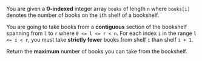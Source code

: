 You are given a **0-indexed** integer array `books` of length `n` where `books[i]` denotes the number of books on the `i`th shelf of a bookshelf.

You are going to take books from a **contiguous** section of the bookshelf spanning from `l` to `r` where `0 <= l <= r < n`. For each index `i` in the range `l <= i < r`, you must take **strictly fewer** books from shelf `i` than shelf `i + 1`.

Return the **maximum** number of books you can take from the bookshelf.
